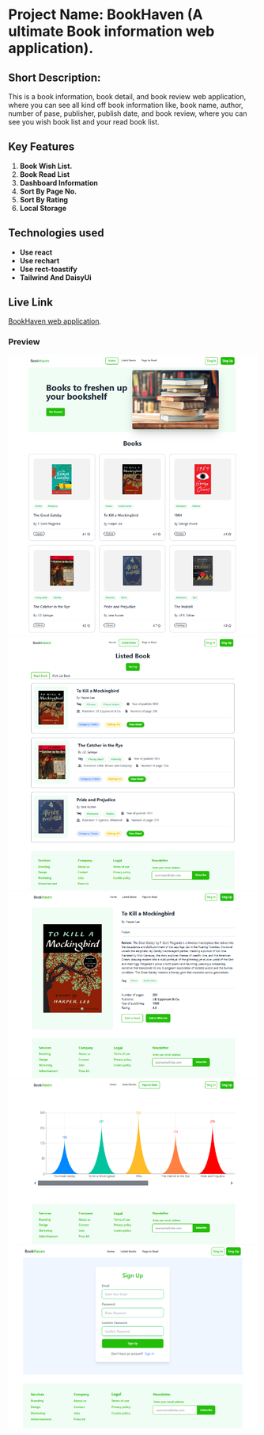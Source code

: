 # Project Name: BookHaven (A ultimate Book information web application).

## Short Description:

This is a book information, book detail, and book review web application, where you can see all kind off book information like, book name, author, number of pase, publisher, publish date, and book review, where you can see you wish book list and your read book list.

## Key Features

1. **Book Wish List.**
2. **Book Read List**
3. **Dashboard Information**
4. **Sort By Page No.**
5. **Sort By Rating**
6. **Local Storage**

## Technologies used

- **Use react**
- **Use rechart**
- **Use rect-toastify**
- **Tailwind And DaisyUi**

## Live Link

[BookHaven web application](https://mz-book-haven.surge.sh/).

### Preview

![Home Page](./src/assets/Home.png)
![Listed Book ](/src/assets/Listed.png)
![Book Details ](/src/assets/BookDetails.png)
![Dashboard ](/src/assets/PageToRead.png)
![SingUp ](/src/assets/SingUp.png)
